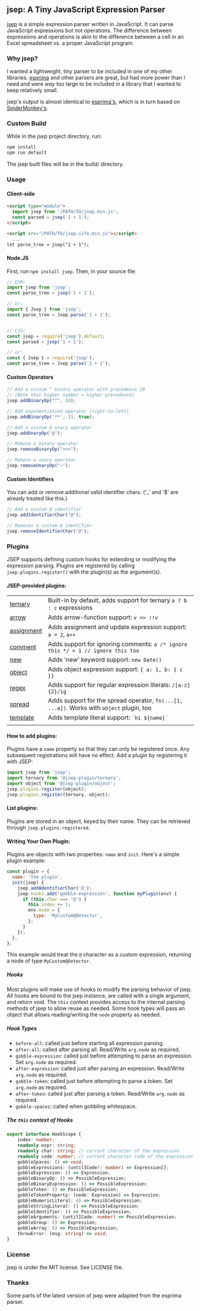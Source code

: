 ## jsep: A Tiny JavaScript Expression Parser

[jsep](https://ericsmekens.github.io/jsep/) is a simple expression parser written in JavaScript. It can parse JavaScript expressions but not operations. The difference between expressions and operations is akin to the difference between a cell in an Excel spreadsheet vs. a proper JavaScript program.

### Why jsep?

I wanted a lightweight, tiny parser to be included in one of my other libraries. [esprima](http://esprima.org/) and other parsers are great, but had more power than I need and were *way* too large to be included in a library that I wanted to keep relatively small.

jsep's output is almost identical to [esprima's](http://esprima.org/doc/index.html#ast), which is in turn based on [SpiderMonkey's](https://developer.mozilla.org/en-US/docs/SpiderMonkey/Parser_API).

### Custom Build

While in the jsep project directory, run:

```bash
npm install
npm run default
```

The jsep built files will be in the build/ directory.

### Usage

#### Client-side

```html
<script type="module">
  import jsep from '/PATH/TO/jsep.min.js';
  const parsed = jsep('1 + 1');
</script>

<script src="/PATH/TO/jsep.iife.min.js"></script>
  ...
let parse_tree = jsep("1 + 1");
```

#### Node.JS

First, run `npm install jsep`. Then, in your source file:

```javascript
// ESM:
import jsep from 'jsep';
const parse_tree = jsep('1 + 1');

// or:
import { Jsep } from 'jsep';
const parse_tree = Jsep.parse('1 + 1');


// CJS:
const jsep = require('jsep').default;
const parsed = jsep('1 + 1');

// or:
const { Jsep } = require('jsep');
const parse_tree = Jsep.parse('1 + 1');
```

#### Custom Operators

```javascript
// Add a custom ^ binary operator with precedence 10
// (Note that higher number = higher precedence)
jsep.addBinaryOp("^", 10);

// Add exponentiation operator (right-to-left)
jsep.addBinaryOp('**', 11, true);

// Add a custom @ unary operator
jsep.addUnaryOp('@');

// Remove a binary operator
jsep.removeBinaryOp(">>>");

// Remove a unary operator
jsep.removeUnaryOp("~");
```

#### Custom Identifiers

You can add or remove additional valid identifier chars. ('_' and '$' are already treated like this.)

```javascript
// Add a custom @ identifier
jsep.addIdentifierChar("@");

// Removes a custom @ identifier
jsep.removeIdentifierChar('@');
```

### Plugins
JSEP supports defining custom hooks for extending or modifying the expression parsing.
Plugins are registered by calling `jsep.plugins.register()` with the plugin(s) as the argument(s).

#### JSEP-provided plugins:
|                                      |                                                                                           |
| ------------------------------------ | ----------------------------------------------------------------------------------------- |
| [ternary](packages/ternary)           | Built-in by default, adds support for ternary `a ? b : c` expressions                     |
| [arrow](packages/arrow)               | Adds arrow-function support: `v => !!v`                                                   |
| [assignment](packages/assignment)     | Adds assignment and update expression support: `a = 2`, `a++`                             |
| [comment](packages/comment)           | Adds support for ignoring comments: `a /* ignore this */ > 1 // ignore this too`          |
| [new](packages/new)                   | Adds 'new' keyword support: `new Date()`                                                  |
| [object](packages/object)             | Adds object expression support: `{ a: 1, b: { c }}`                                       |
| [regex](packages/regex)               | Adds support for regular expression literals: `/[a-z]{2}/ig`                              |
| [spread](packages/spread)             | Adds support for the spread operator, `fn(...[1, ...a])`. Works with `object` plugin, too |
| [template](packages/template)         | Adds template literal support: `` `hi ${name}` ``                                         |
|                                      |                                                                                           |

#### How to add plugins:
Plugins have a `name` property so that they can only be registered once.
Any subsequent registrations will have no effect. Add a plugin by registering it with JSEP:

```javascript
import jsep from 'jsep';
import ternary from '@jsep-plugin/ternary';
import object from '@jsep-plugin/object';
jsep.plugins.register(object);
jsep.plugins.register(ternary, object);
```

#### List plugins:
Plugins are stored in an object, keyed by their name.
They can be retrieved through `jsep.plugins.registered`.

#### Writing Your Own Plugin:
Plugins are objects with two properties: `name` and `init`.
Here's a simple plugin example:
```javascript
const plugin = {
  name: 'the plugin',
  init(jsep) {
    jsep.addAdentifierChar('@');
    jsep.hooks.add('gobble-expression', function myPlugin(env) {
      if (this.char === '@') {
        this.index += 1;
        env.node = {
          type: 'MyCustom@Detector',
        };
      }
    });
  },
};
```
This example would treat the `@` character as a custom expression, returning
a node of type `MyCustom@Detector`.

##### Hooks
Most plugins will make use of hooks to modify the parsing behavior of jsep.
All hooks are bound to the jsep instance, are called with a single argument, and return void.
The `this` context provides access to the internal parsing methods of jsep
to allow reuse as needed. Some hook types will pass an object that allows reading/writing
the `node` property as needed.

##### Hook Types
* `before-all`: called just before starting all expression parsing.
* `after-all`: called after parsing all. Read/Write `arg.node` as required.
* `gobble-expression`: called just before attempting to parse an expression. Set `arg.node` as required.
* `after-expression`: called just after parsing an expression. Read/Write `arg.node` as required.
* `gobble-token`: called just before attempting to parse a token. Set `arg.node` as required.
* `after-token`: called just after parsing a token. Read/Write `arg.node` as required.
* `gobble-spaces`: called when gobbling whitespace.

##### The `this` context of Hooks
```typescript
export interface HookScope {
    index: number;
    readonly expr: string;
    readonly char: string; // current character of the expression
    readonly code: number; // current character code of the expression
    gobbleSpaces: () => void;
    gobbleExpressions: (untilICode?: number) => Expression[];
    gobbleExpression: () => Expression;
    gobbleBinaryOp: () => PossibleExpression;
    gobbleBinaryExpression: () => PossibleExpression;
    gobbleToken: () => PossibleExpression;
    gobbleTokenProperty: (node: Expression) => Expression;
    gobbleNumericLiteral: () => PossibleExpression;
    gobbleStringLiteral: () => PossibleExpression;
    gobbleIdentifier: () => PossibleExpression;
    gobbleArguments: (untilICode: number) => PossibleExpression;
    gobbleGroup: () => Expression;
    gobbleArray: () => PossibleExpression;
    throwError: (msg: string) => void;
}
```

### License

jsep is under the MIT license. See LICENSE file.

### Thanks

Some parts of the latest version of jsep were adapted from the esprima parser.
